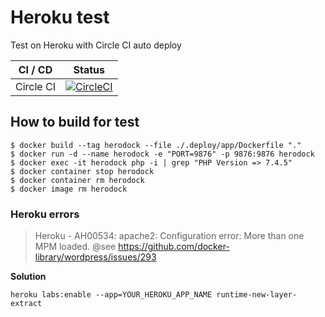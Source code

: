 Heroku test
===========

Test on Heroku with Circle CI auto deploy

| CI / CD   | Status |
| --------- | ------ |
| Circle CI | [![CircleCI](https://circleci.com/gh/sineverba/herodock.svg?style=svg)](https://circleci.com/gh/sineverba/herodock)


## How to build for test

``` shell
$ docker build --tag herodock --file ./.deploy/app/Dockerfile "."
$ docker run -d --name herodock -e "PORT=9876" -p 9876:9876 herodock
$ docker exec -it herodock php -i | grep "PHP Version => 7.4.5"
$ docker container stop herodock
$ docker container rm herodock
$ docker image rm herodock
```

### Heroku errors

> Heroku - AH00534: apache2: Configuration error: More than one MPM loaded.
> @see https://github.com/docker-library/wordpress/issues/293

__Solution__

```shell
heroku labs:enable --app=YOUR_HEROKU_APP_NAME runtime-new-layer-extract
```